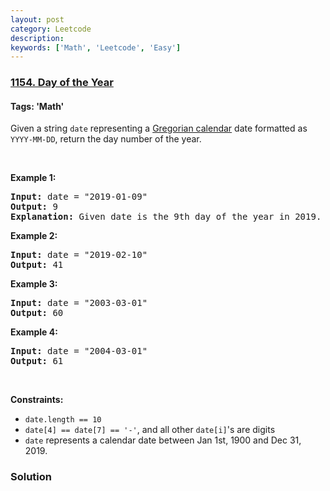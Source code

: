 ```yaml
---
layout: post
category: Leetcode
description: 
keywords: ['Math', 'Leetcode', 'Easy']
---
```

### [1154. Day of the Year](https://leetcode.com/problems/day-of-the-year)

#### Tags: 'Math'

<div class="content__u3I1 question-content__JfgR"><div><p>Given a string <code>date</code> representing a <a href="https://en.wikipedia.org/wiki/Gregorian_calendar" target="_blank">Gregorian calendar</a> date formatted as <code>YYYY-MM-DD</code>, return the day number of the year.</p>
<p> </p>
<p><strong>Example 1:</strong></p>
<pre><strong>Input:</strong> date = "2019-01-09"
<strong>Output:</strong> 9
<strong>Explanation:</strong> Given date is the 9th day of the year in 2019.
</pre>
<p><strong>Example 2:</strong></p>
<pre><strong>Input:</strong> date = "2019-02-10"
<strong>Output:</strong> 41
</pre>
<p><strong>Example 3:</strong></p>
<pre><strong>Input:</strong> date = "2003-03-01"
<strong>Output:</strong> 60
</pre>
<p><strong>Example 4:</strong></p>
<pre><strong>Input:</strong> date = "2004-03-01"
<strong>Output:</strong> 61
</pre>
<p> </p>
<p><strong>Constraints:</strong></p>
<ul>
<li><code>date.length == 10</code></li>
<li><code>date[4] == date[7] == '-'</code>, and all other <code>date[i]</code>'s are digits</li>
<li><code>date</code> represents a calendar date between Jan 1st, 1900 and Dec 31, 2019.</li>
</ul></div></div>

### Solution
